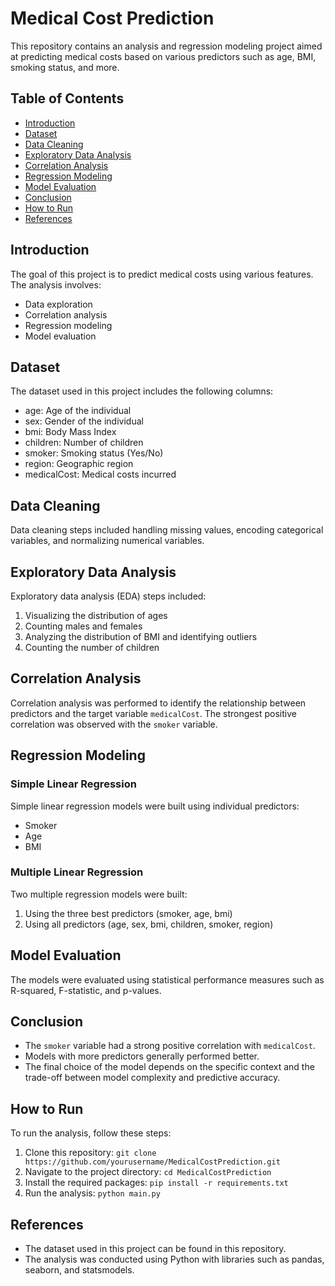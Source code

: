 # Medical Cost Prediction

This repository contains an analysis and regression modeling project aimed at predicting medical costs based on various predictors such as age, BMI, smoking status, and more.

## Table of Contents
- [Introduction](#introduction)
- [Dataset](#dataset)
- [Data Cleaning](#data-cleaning)
- [Exploratory Data Analysis](#exploratory-data-analysis)
- [Correlation Analysis](#correlation-analysis)
- [Regression Modeling](#regression-modeling)
- [Model Evaluation](#model-evaluation)
- [Conclusion](#conclusion)
- [How to Run](#how-to-run)
- [References](#references)

## Introduction
The goal of this project is to predict medical costs using various features. The analysis involves:
- Data exploration
- Correlation analysis
- Regression modeling
- Model evaluation

## Dataset
The dataset used in this project includes the following columns:
- age: Age of the individual
- sex: Gender of the individual
- bmi: Body Mass Index
- children: Number of children
- smoker: Smoking status (Yes/No)
- region: Geographic region
- medicalCost: Medical costs incurred

## Data Cleaning
Data cleaning steps included handling missing values, encoding categorical variables, and normalizing numerical variables.

## Exploratory Data Analysis
Exploratory data analysis (EDA) steps included:
1. Visualizing the distribution of ages
2. Counting males and females
3. Analyzing the distribution of BMI and identifying outliers
4. Counting the number of children

## Correlation Analysis
Correlation analysis was performed to identify the relationship between predictors and the target variable `medicalCost`. The strongest positive correlation was observed with the `smoker` variable.

## Regression Modeling
### Simple Linear Regression
Simple linear regression models were built using individual predictors:
- Smoker
- Age
- BMI

### Multiple Linear Regression
Two multiple regression models were built:
1. Using the three best predictors (smoker, age, bmi)
2. Using all predictors (age, sex, bmi, children, smoker, region)

## Model Evaluation
The models were evaluated using statistical performance measures such as R-squared, F-statistic, and p-values.

## Conclusion
- The `smoker` variable had a strong positive correlation with `medicalCost`.
- Models with more predictors generally performed better.
- The final choice of the model depends on the specific context and the trade-off between model complexity and predictive accuracy.

## How to Run
To run the analysis, follow these steps:
1. Clone this repository: `git clone https://github.com/yourusername/MedicalCostPrediction.git`
2. Navigate to the project directory: `cd MedicalCostPrediction`
3. Install the required packages: `pip install -r requirements.txt`
4. Run the analysis: `python main.py`

## References
- The dataset used in this project can be found in this repository.
- The analysis was conducted using Python with libraries such as pandas, seaborn, and statsmodels.
